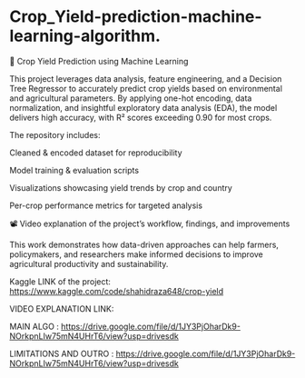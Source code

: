 # Crop_Yield-prediction-machine-learning-algorithm.
🌾 Crop Yield Prediction using Machine Learning

This project leverages data analysis, feature engineering, and a Decision Tree Regressor to accurately predict crop yields based on environmental and agricultural parameters. By applying one-hot encoding, data normalization, and insightful exploratory data analysis (EDA), the model delivers high accuracy, with R² scores exceeding 0.90 for most crops.

The repository includes:

Cleaned & encoded dataset for reproducibility

Model training & evaluation scripts

Visualizations showcasing yield trends by crop and country

Per-crop performance metrics for targeted analysis

📽 Video explanation of the project’s workflow, findings, and improvements


This work demonstrates how data-driven approaches can help farmers, policymakers, and researchers make informed decisions to improve agricultural productivity and sustainability.

Kaggle LINK  of the project: https://www.kaggle.com/code/shahidraza648/crop-yield


VIDEO EXPLANATION LINK: 

MAIN ALGO : https://drive.google.com/file/d/1JY3PjOharDk9-NOrkpnLIw75mN4UHrT6/view?usp=drivesdk


LIMITATIONS AND OUTRO : https://drive.google.com/file/d/1JY3PjOharDk9-NOrkpnLIw75mN4UHrT6/view?usp=drivesdk
